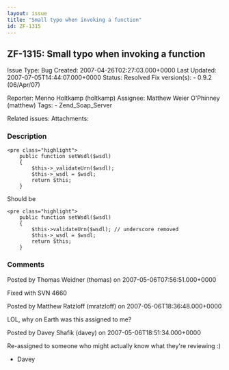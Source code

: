 ```yaml
---
layout: issue
title: "Small typo when invoking a function"
id: ZF-1315
---
```


ZF-1315: Small typo when invoking a function
--------------------------------------------

 Issue Type: Bug Created: 2007-04-26T02:27:03.000+0000 Last Updated: 2007-07-05T14:44:07.000+0000 Status: Resolved Fix version(s): - 0.9.2 (06/Apr/07)
 
 Reporter:  Menno Holtkamp (holtkamp)  Assignee:  Matthew Weier O'Phinney (matthew)  Tags: - Zend\_Soap\_Server
 
 Related issues: 
 Attachments: 
### Description

 
    <pre class="highlight">
        public function setWsdl($wsdl)
        {
            $this->_validateUrn($wsdl);
            $this->_wsdl = $wsdl;
            return $this;
        }


Should be

 
    <pre class="highlight">
        public function setWsdl($wsdl)
        {
            $this->validateUrn($wsdl); // underscore removed
            $this->_wsdl = $wsdl;
            return $this;
        }


 

 

### Comments

Posted by Thomas Weidner (thomas) on 2007-05-06T07:56:51.000+0000

Fixed with SVN 4660

 

 

Posted by Matthew Ratzloff (mratzloff) on 2007-05-06T18:36:48.000+0000

LOL, why on Earth was this assigned to me?

 

 

Posted by Davey Shafik (davey) on 2007-05-06T18:51:34.000+0000

Re-assigned to someone who might actually know what they're reviewing :)

- Davey
 


 